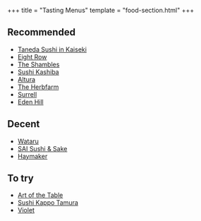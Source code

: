 +++
title = "Tasting Menus"
template = "food-section.html"
+++

## Recommended
- [Taneda Sushi in Kaiseki](https://tanedaseattle.com/)
- [Eight Row](https://www.eightrow.com/)
- [The Shambles](https://www.delimeatsbar.com/)
- [Sushi Kashiba](https://sushikashiba.com/)
- [Altura](https://alturarestaurant.com/)
- [The Herbfarm](https://www.theherbfarm.com/)
- [Surrell](https://surrellseattle.com/)
- [Eden Hill](https://www.edenhillrestaurant.com/)

## Decent
- [Wataru](https://wataruseattle.com/)
- [SAI Sushi & Sake](https://www.saisushiandsake.com/)
- [Haymaker](https://www.haymakerseattle.com/)

## To try
- [Art of the Table](https://www.artofthetable.net/)
- [Sushi Kappo Tamura](https://www.sushikappotamura.com/)
- [Violet](https://www.violetseattle.com/)